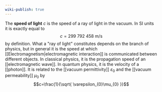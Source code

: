 ```yaml
---
wiki-publish: true
---
```

The **speed of light** $c$ is the speed of a ray of light in the vacuum. In SI units it is exactly equal to
$$c=299\ 792\ 458\text{ m/s}$$
by definition. What a "ray of light" constitutes depends on the branch of physics, but in general it is the speed at which [[Electromagnetism|electromagnetic interaction]] is communicated between different objects. In classical physics, it is the propagation speed of an [[electromagnetic wave]]. In quantum physics, it is the velocity of a [[photon]]. It is related to the [[vacuum permittivity]] $\varepsilon_{0}$ and the [[vacuum permeability]] $\mu_{0}$ by
$$c=\frac{1}{\sqrt{ \varepsilon_{0}\mu_{0} }}$$
